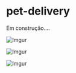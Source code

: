 # pet-delivery

Em construção....

![Imgur](https://imgur.com/5HTcCXG.png)

![Imgur](https://imgur.com/L0HHg60.png)

![Imgur](https://imgur.com/aicHOmP.png)
